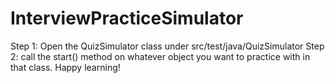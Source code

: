 # InterviewPracticeSimulator

Step 1: Open the QuizSimulator class under src/test/java/QuizSimulator
Step 2: call the start() method on whatever object you want to practice with in that class.
Happy learning!
